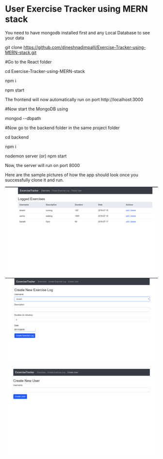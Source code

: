 # User Exercise Tracker using MERN stack

You need to have mongodb installed first and any Local Database to see your data

git clone https://github.com/dineshnadimpalli/Exercise-Tracker-using-MERN-stack.git


#Go to the React folder

  cd Exercise-Tracker-using-MERN-stack

  npm i
  
  npm start

The frontend will now automatically run on port http://localhost:3000


#Now start the MongoDB using

  mongod --dbpath <relatve path of the Database folder in the project folder>
  

#Now go to the backend folder in the same project folder

  cd backend
  
  npm i
  
  nodemon server (or) npm start
  
Now, the server will run on port 8000


Here are the sample pictures of how the app should look once you successfully clone it and run.


<p align="center">
  <img src="./images/1.png" />
</p>

<p align="center">
  <img src="./images/2.png" />
</p>

<p align="center">
  <img src="./images/3.png" />
</p>
